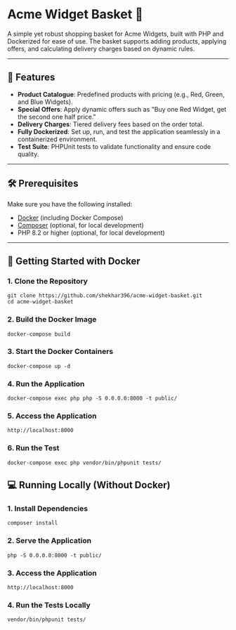 # Acme Widget Basket 🛒

A simple yet robust shopping basket for Acme Widgets, built with PHP and Dockerized for ease of use. The basket supports adding products, applying offers, and calculating delivery charges based on dynamic rules.

---

## 🚀 Features
- **Product Catalogue**: Predefined products with pricing (e.g., Red, Green, and Blue Widgets).
- **Special Offers**: Apply dynamic offers such as "Buy one Red Widget, get the second one half price."
- **Delivery Charges**: Tiered delivery fees based on the order total.
- **Fully Dockerized**: Set up, run, and test the application seamlessly in a containerized environment.
- **Test Suite**: PHPUnit tests to validate functionality and ensure code quality.

---

## 🛠️ Prerequisites
Make sure you have the following installed:
- [Docker](https://www.docker.com/) (including Docker Compose)
- [Composer](https://getcomposer.org/) (optional, for local development)
- PHP 8.2 or higher (optional, for local development)

---

## 🐳 Getting Started with Docker

### 1. Clone the Repository
    git clone https://github.com/shekhar396/acme-widget-basket.git
    cd acme-widget-basket

### 2. Build the Docker Image
    docker-compose build

### 3. Start the Docker Containers
    docker-compose up -d

### 4. Run the Application
    docker-compose exec php php -S 0.0.0.0:8000 -t public/

### 5. Access the Application
    http://localhost:8000

### 6. Run the Test
    docker-compose exec php vendor/bin/phpunit tests/

## 💻 Running Locally (Without Docker)

### 1. Install Dependencies
    composer install

### 2. Serve the Application
    php -S 0.0.0.0:8000 -t public/

### 3. Access the Application
    http://localhost:8000
    
### 4. Run the Tests Locally
    vendor/bin/phpunit tests/






